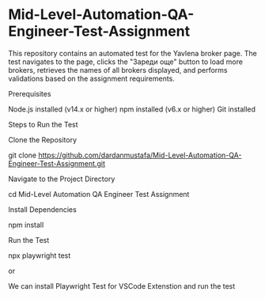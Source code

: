 # Mid-Level-Automation-QA-Engineer-Test-Assignment

This repository contains an automated test for the Yavlena broker page. The test navigates to the page, clicks the "Зареди още" button to load more brokers, retrieves the names of all brokers displayed, and performs validations based on the assignment requirements.

Prerequisites

Node.js installed (v14.x or higher)
npm installed (v6.x or higher)
Git installed

Steps to Run the Test

Clone the Repository

git clone https://github.com/dardanmustafa/Mid-Level-Automation-QA-Engineer-Test-Assignment.git

Navigate to the Project Directory

cd Mid-Level Automation QA Engineer Test Assignment

Install Dependencies

npm install

Run the Test

npx playwright test 

or 

We can install Playwright Test for VSCode Extenstion and run the test
